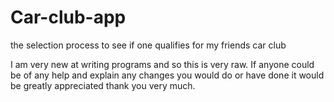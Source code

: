 # Car-club-app
the selection process to see if one qualifies for my friends car club

I am very new at writing programs and so this is very raw. If anyone could be of any help and explain any changes you would do or have done it would be greatly appreciated thank you very much.
